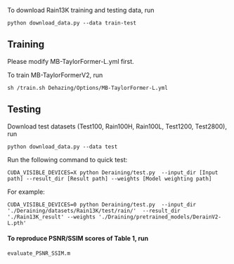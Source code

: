 
To download Rain13K training and testing data, run
```
python download_data.py --data train-test
```

## Training
Please modify MB-TaylorFormer-L.yml first.

To train MB-TaylorFormerV2, run
```
sh /train.sh Dehazing/Options/MB-TaylorFormer-L.yml
```

## Testing

Download test datasets (Test100, Rain100H, Rain100L, Test1200, Test2800), run 
```
python download_data.py --data test
```

Run the following command to quick test:

```shell
CUDA_VISIBLE_DEVICES=X python Deraining/test.py  --input_dir [Input path] --result_dir [Result path] --weights [Model weighting path]
```

For example:

```
CUDA_VISIBLE_DEVICES=0 python Deraining/test.py  --input_dir './Deraining/datasets/Rain13K/test/rain/'  --result_dir './Rain13K_result' --weights './Draining/pretrained_models/DerainV2-L.pth'
```

#### To reproduce PSNR/SSIM scores of Table 1, run

```
evaluate_PSNR_SSIM.m 
```



